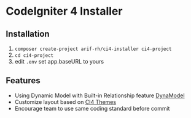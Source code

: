 # CodeIgniter 4 Installer

## Installation

1. `composer create-project arif-rh/ci4-installer ci4-project` 
2. `cd ci4-project`
3. edit `.env` set app.baseURL to yours

## Features

- Using Dynamic Model with Built-in Relationship feature [DynaModel](https://github.com/arif-rh/ci4-dynamic-model)
- Customize layout based on [CI4 Themes](https://github.com/arif-rh/ci4-themes)
- Encourage team to use same coding standard before commit
